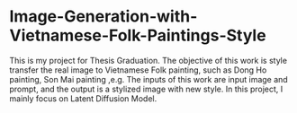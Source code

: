 # Image-Generation-with-Vietnamese-Folk-Paintings-Style
This is my project for Thesis Graduation. The objective of this work is style transfer the real image to Vietnamese Folk painting, such as Dong Ho painting, Son Mai painting ,e.g. The inputs of this work are  input image and prompt, and the output is a stylized image with new style. In this project, I mainly focus on Latent Diffusion Model. 
